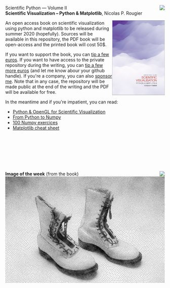 <img src="https://img.shields.io/badge/-_Summer_2020-orange.svg?style=flat-square" align="right"/> Scientific Python — Volume II  
**Scientific Visualization – Python & Matplotlib**, Nicolas P. Rougier

<img src="images/cover.png" width="33%" alt="Front cover" align="right"/>

An open access book on scientific visualization using python and matplotlib to
be released during summer 2020 (hopefully). Sources will be available in this
repository, the PDF book will be open-access and the printed book will cost 50$.

If you want to support the book, you can [tip a few
euros](https://www.paypal.me/NicolasPRougier/10). If you want to have access to
the private repository during the writing, you can [tip a few more
euros](https://www.paypal.me/NicolasPRougier/25) (and let me know abour your
github handle). If you're a company, you can also [sponsor
me](https://www.paypal.me/NicolasPRougier/1000). Note that in any case, the
repository will be made public at the end of the writing and the PDF will be
available for free.

In the meantime and if you're impatient, you can read:

* [Python & OpenGL for Scientific Visualization](https://www.labri.fr/perso/nrougier/python-opengl/)
* [From Python to Numpy](https://www.labri.fr/perso/nrougier/from-python-to-numpy/)
* [100 Numpy exercices](https://github.com/rougier/numpy-100)
* [Matplotlib cheat sheet](https://github.com/rougier/matplotlib-cheatsheet)

<br/><br/>
---
<br/>

<img src="https://img.shields.io/badge/-August_16,_2018-grey.svg?style=flat-square" align="right"/> **Image of the week** (from the book)  
![](images/boots.png)
